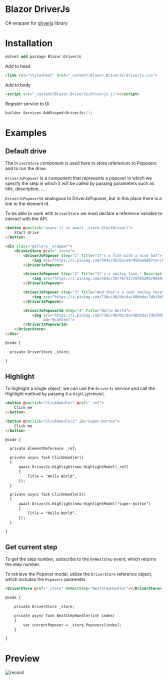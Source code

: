 # Blazor DriverJs

C# wrapper for [driverjs](https://driverjs.com/) library

# Installation

```ps
dotnet add package Blazor.DriverJs
```

Add to head

```html
<link rel="stylesheet" href="_content/Blazor.DriverJs/driverjs.css">
```

Add to body
```html
<script src="_content/Blazor.DriverJs/driverjs.js"></script>
```
Register service to DI
```c
builder.Services.AddScoped<DriverJs>();
```
# Examples

## Default drive

The `DriverStore` component is used here to store references to Popovers and to run the drive.

`DriverJsPopover` is a component that represents a popover in which we specify the step in which it will be called by passing parameters such as title, description, ...

`DriverJsPopoverId` analogous to DriverJsPopover, but in this place there is a link to the element id.

To be able to work with `DriverStore` we must declare a reference variable to interact with the API.

```html
<button @onclick="async () => await _store.StartDrive()">
    Start drive
</button>

<div class="gallery__wrapper">
    <DriverStore @ref="_store">
        <DriverJsPopover Step="1" Title="It's a fish with a nice hat">
            <img src="https://i.pinimg.com/564x/d5/ba/a9/d5baa9d87ceccbcbb8c679b53dc07293.jpg" alt="">
        </DriverJsPopover>

        <DriverJsPopover Step="2" Title="It's a smiley face." Description="He's very happy...">
            <img src="https://i.pinimg.com/564x/29/70/52/2970520b7069945d60d4d3482691f9d7.jpg" alt="">
        </DriverJsPopover>

        <DriverJsPopover Step="3" Title="And that's a cool smiley face">
            <img src="https://i.pinimg.com/736x/40/bb/da/40bbdac7db3945f95eb9cfe572d36ecd.jpg" alt="">
        </DriverJsPopover>

        <DriverJsPopoverId Step="4" Title="Hello World">
            <img src="https://i.pinimg.com/736x/40/bb/da/40bbdac7db3945f95eb9cfe572d36ecd.jpg" alt=""
                 id="@context">
        </DriverJsPopoverId>
    </DriverStore>
</div>

@code {

  private DriverStore _store;

}
```

## Highlight

To highlight a single object, we can use the `DriverJs` service and call the Highlight method by passing it a `HighlightModel`.

```html
<button @onclick="ClickHandler" @ref="_ref">
    Click me
</button>

<button @onclick="ClickHandler2" id="super-button">
    Click me
</button>

@code {

  private ElementReference _ref;

  private async Task ClickHandler()
  {
      await DriverJs.Highlight(new HighlightModel(_ref)
      {
          Title = "Hello World",
      });
  }

  private async Task ClickHandler2()
  {
      await DriverJs.Highlight(new HighlightModel("super-button")
      {
          Title = "Hello World",
      });
  }

}
```

## Get current step

To get the step number, subscribe to the `OnNextStep` event, which returns the step number.

To retrieve the Popover model, utilize the `DriverStore` reference object, which includes the `Popovers` parameter.

```html
<DriverStore @ref="_store" OnNextStep="NextStepHandler"></DriverStore>

@code {

    private DriverStore _store;

    private async Task NextStepHandler(int index)
    {
        var currentPopover = _store.Popovers[index];
    }

}
```

# Preview

![record](./media/video.gif)
